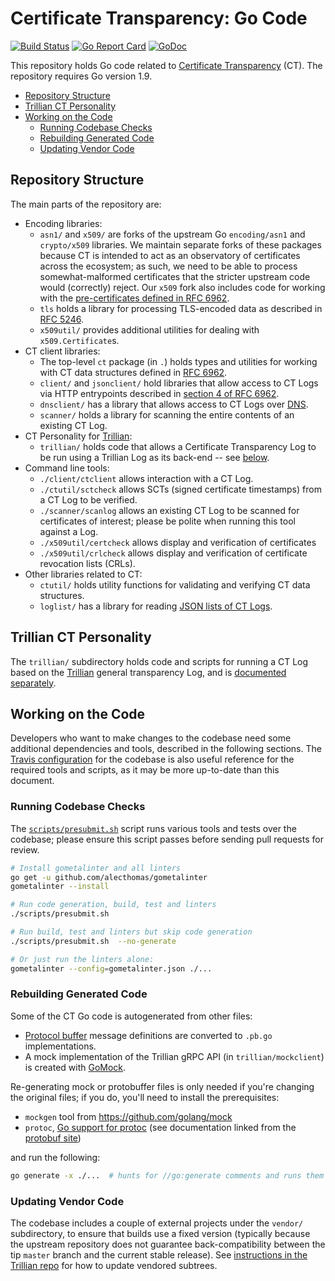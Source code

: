 # Certificate Transparency: Go Code

[![Build Status](https://travis-ci.org/google/certificate-transparency-go.svg?branch=master)](https://travis-ci.org/google/certificate-transparency-go)
[![Go Report Card](https://goreportcard.com/badge/github.com/google/certificate-transparency-go)](https://goreportcard.com/report/github.com/google/certificate-transparency-go)
[![GoDoc](https://godoc.org/github.com/google/certificate-transparency-go?status.svg)](https://godoc.org/github.com/google/certificate-transparency-go)

This repository holds Go code related to
[Certificate Transparency](https://www.certificate-transparency.org/) (CT).  The
repository requires Go version 1.9.

 - [Repository Structure](#repository-structure)
 - [Trillian CT Personality](#trillian-ct-personality)
 - [Working on the Code](#working-on-the-code)
     - [Running Codebase Checks](#running-codebase-checks)
     - [Rebuilding Generated Code](#rebuilding-generated-code)
     - [Updating Vendor Code](#updating-vendor-code)

## Repository Structure

The main parts of the repository are:

 - Encoding libraries:
   - `asn1/` and `x509/` are forks of the upstream Go `encoding/asn1` and
     `crypto/x509` libraries.  We maintain separate forks of these packages
     because CT is intended to act as an observatory of certificates across the
     ecosystem; as such, we need to be able to process somewhat-malformed
     certificates that the stricter upstream code would (correctly) reject.
     Our `x509` fork also includes code for working with the
     [pre-certificates defined in RFC 6962](https://tools.ietf.org/html/rfc6962#section-3.1).
   - `tls` holds a library for processing TLS-encoded data as described in
     [RFC 5246](https://tools.ietf.org/html/rfc5246).
   - `x509util/` provides additional utilities for dealing with
     `x509.Certificate`s.
 - CT client libraries:
   - The top-level `ct` package (in `.`) holds types and utilities for working
     with CT data structures defined in
     [RFC 6962](https://tools.ietf.org/html/rfc6962).
   - `client/` and `jsonclient/` hold libraries that allow access to CT Logs
     via HTTP entrypoints described in
     [section 4 of RFC 6962](https://tools.ietf.org/html/rfc6962#section-4).
   - `dnsclient/` has a library that allows access to CT Logs over
     [DNS](https://github.com/google/certificate-transparency-rfcs/blob/master/dns/draft-ct-over-dns.md).
   - `scanner/` holds a library for scanning the entire contents of an existing
     CT Log.
 - CT Personality for [Trillian](https://github.com/google/trillian):
    - `trillian/` holds code that allows a Certificate Transparency Log to be
      run using a Trillian Log as its back-end -- see
      [below](#trillian-ct-personality).
 - Command line tools:
   - `./client/ctclient` allows interaction with a CT Log.
   - `./ctutil/sctcheck` allows SCTs (signed certificate timestamps) from a CT
     Log to be verified.
   - `./scanner/scanlog` allows an existing CT Log to be scanned for certificates
      of interest; please be polite when running this tool against a Log.
   - `./x509util/certcheck` allows display and verification of certificates
   - `./x509util/crlcheck` allows display and verification of certificate
     revocation lists (CRLs).
 - Other libraries related to CT:
   - `ctutil/` holds utility functions for validating and verifying CT data
     structures.
   - `loglist/` has a library for reading
     [JSON lists of CT Logs](https://www.certificate-transparency.org/known-logs).


## Trillian CT Personality

The `trillian/` subdirectory holds code and scripts for running a CT Log based
on the [Trillian](https://github.com/google/trillian) general transparency Log,
and is [documented separately](trillian/README.md).


## Working on the Code

Developers who want to make changes to the codebase need some additional
dependencies and tools, described in the following sections.  The
[Travis configuration](.travis.yml) for the codebase is also useful reference
for the required tools and scripts, as it may be more up-to-date than this
document.

### Running Codebase Checks

The [`scripts/presubmit.sh`](scripts/presubmit.sh) script runs various tools
and tests over the codebase; please ensure this script passes before sending
pull requests for review.

```bash
# Install gometalinter and all linters
go get -u github.com/alecthomas/gometalinter
gometalinter --install

# Run code generation, build, test and linters
./scripts/presubmit.sh

# Run build, test and linters but skip code generation
./scripts/presubmit.sh  --no-generate

# Or just run the linters alone:
gometalinter --config=gometalinter.json ./...
```

### Rebuilding Generated Code

Some of the CT Go code is autogenerated from other files:

 - [Protocol buffer](https://developers.google.com/protocol-buffers/) message
   definitions are converted to `.pb.go` implementations.
 - A mock implementation of the Trillian gRPC API (in `trillian/mockclient`) is
   created with [GoMock](https://github.com/golang/mock).

Re-generating mock or protobuffer files is only needed if you're changing
the original files; if you do, you'll need to install the prerequisites:

  - `mockgen` tool from https://github.com/golang/mock
  - `protoc`, [Go support for protoc](https://github.com/golang/protobuf) (see
     documentation linked from the
     [protobuf site](https://github.com/google/protobuf))

and run the following:

```bash
go generate -x ./...  # hunts for //go:generate comments and runs them
```

### Updating Vendor Code

The codebase includes a couple of external projects under the `vendor/`
subdirectory, to ensure that builds use a fixed version (typically because the
upstream repository does not guarantee back-compatibility between the tip
`master` branch and the current stable release).  See
[instructions in the Trillian repo](https://github.com/google/trillian#updating-vendor-code)
for how to update vendored subtrees.

